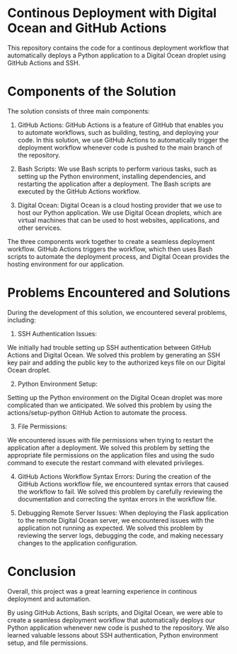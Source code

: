 # Continous Deployment with Digital Ocean and GitHub Actions
This repository contains the code for a continous deployment workflow that automatically deploys a Python application to a Digital Ocean droplet using GitHub Actions and SSH.

# Components of the Solution

The solution consists of three main components:

1. GitHub Actions: 
GitHub Actions is a feature of GitHub that enables you to automate workflows, such as building, testing, and deploying your code. In this solution, we use GitHub Actions to automatically trigger the deployment workflow whenever code is pushed to the main branch of the repository.

2. Bash Scripts: 
We use Bash scripts to perform various tasks, such as setting up the Python environment, installing dependencies, and restarting the application after a deployment. The Bash scripts are executed by the GitHub Actions workflow.

3. Digital Ocean: 
Digital Ocean is a cloud hosting provider that we use to host our Python application. We use Digital Ocean droplets, which are virtual machines that can be used to host websites, applications, and other services.

The three components work together to create a seamless deployment workflow. GitHub Actions triggers the workflow, which then uses Bash scripts to automate the deployment process, and Digital Ocean provides the hosting environment for our application.

# Problems Encountered and Solutions
During the development of this solution, we encountered several problems, including:

1. SSH Authentication Issues: 

We initially had trouble setting up SSH authentication between GitHub Actions and Digital Ocean. We solved this problem by generating an SSH key pair and adding the public key to the authorized keys file on our Digital Ocean droplet.

2. Python Environment Setup: 

Setting up the Python environment on the Digital Ocean droplet was more complicated than we anticipated. We solved this problem by using the actions/setup-python GitHub Action to automate the process.

3. File Permissions: 

We encountered issues with file permissions when trying to restart the application after a deployment. We solved this problem by setting the appropriate file permissions on the application files and using the sudo command to execute the restart command with elevated privileges.

4. GitHub Actions Workflow Syntax Errors:
During the creation of the GitHub Actions workflow file, we encountered syntax errors that caused the workflow to fail. We solved this problem by carefully reviewing the documentation and correcting the syntax errors in the workflow file.

5. Debugging Remote Server Issues:
When deploying the Flask application to the remote Digital Ocean server, we encountered issues with the application not running as expected. We solved this problem by reviewing the server logs, debugging the code, and making necessary changes to the application configuration.

# Conclusion
Overall, this project was a great learning experience in continous deployment and automation. 

By using GitHub Actions, Bash scripts, and Digital Ocean, we were able to create a seamless deployment workflow that automatically deploys our Python application whenever new code is pushed to the repository. We also learned valuable lessons about SSH authentication, Python environment setup, and file permissions.